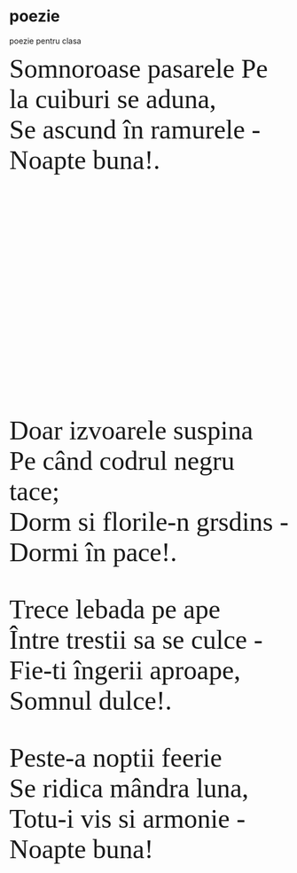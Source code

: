 # poezie
poezie pentru clasa
<html>
   <head>
         <title> Poezie </title>
   </head>
   <body background="poza.png">
         <font face="Cursive" size="100" color=""Black>
	Somnoroase pasarele
Pe la cuiburi se aduna, <br>
Se ascund în ramurele -<br>
Noapte buna!.<br> <br><br><br><br><br><br><br>

Doar izvoarele suspina<br>
Pe când codrul negru tace;<br>
Dorm si florile-n grsdins -<br>
Dormi în pace!.<br>

Trece lebada pe ape<br>
Între trestii sa se culce -<br>
Fie-ti îngerii aproape,<br>
Somnul dulce!.<br>

Peste-a noptii feerie<br>
Se ridica mândra luna,<br>
Totu-i vis si armonie -<br>
Noapte buna!<br>
         </font>
   </body>
   </html>
